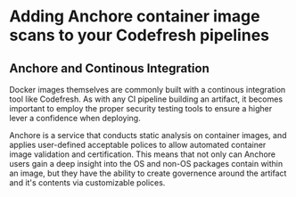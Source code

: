 # Adding Anchore container image scans to your Codefresh pipelines

## Anchore and Continous Integration

Docker images themselves are commonly built with a continous integration tool like Codefresh. As with any CI pipeline building an artifact, it becomes important to employ the proper security testing tools to ensure a higher lever a confidence when deploying. 

Anchore is a service that conducts static analysis on container images, and applies user-defined acceptable polices to allow automated container image validation and certification. This means that not only can Anchore users gain a deep insight into the OS and non-OS packages contain within an image, but they have the ability to create governence around the artifact and it's contents via customizable polices. 

